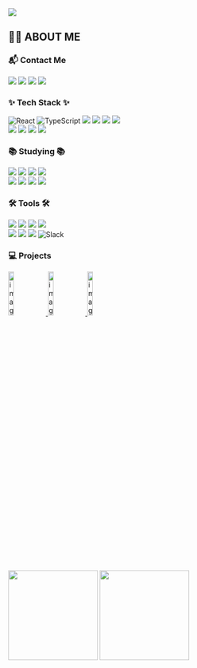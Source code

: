 
<img src="https://capsule-render.vercel.app/api?type=waving&color=gradient&auto&customColorList=3&height=250&section=header&text=Hello!&fontSize=50&fontAlignY=37" />

## 👋🏼 ABOUT ME
<!--
- **Email :** gyuwon05@gmail.com
- **Insta :** <a href="https://www.instagram.com/alpaka_dev/">@alpaka_dev</a>
- **Blog :** <a href="https://alpaka206.vercel.app/">Alpaka206</a>
--!>
<h3 align="left">📬 Contact Me</h3>
<div align="left">
  <a href="https://alpaka206.vercel.app/"><img src="https://img.shields.io/badge/-Blog-brightgreen?style=for-the-badge"></a>
  <a href="gyuwon05@gmail.com"><img src="https://img.shields.io/badge/Gmail-d14836?style=for-the-badge&logo=Gmail&logoColor=white&link=mailto:gyuwon05@gmail.com"/></a>
  <a href="https://www.instagram.com/alpaka_dev/"><img src="https://img.shields.io/badge/Insta-ff69b4?style=for-the-badge&logo=Instagram&logoColor=white"/></a> 
  <a href="https://www.linkedin.com/in/규원-김-957a6b320/"><img src="https://img.shields.io/badge/linkedin-%230077B5.svg?style=for-the-badge&logo=linkedin&logoColor=white"/></a>
</div>

<h3 align="left">✨ Tech Stack ✨</h3>
<div align="left">
  <img src="https://img.shields.io/badge/React-61DAFB?style=for-the-badge&logo=React&logoColor=black" alt="React"/>
  <img src="https://img.shields.io/badge/TypeScript-3178C6?style=for-the-badge&logo=TypeScript&logoColor=white" alt="TypeScript"/>
  <img src="https://img.shields.io/badge/javascript-F7DF1E.svg?style=for-the-badge&logo=javascript&logoColor=20232a" />
  <img src="https://img.shields.io/badge/html5-E34F26.svg?style=for-the-badge&logo=html5&logoColor=white" />
  <img src="https://img.shields.io/badge/css3-1572B6.svg?style=for-the-badge&logo=css3&logoColor=white" />
  <img src="https://img.shields.io/badge/vite-%23646CFF.svg?style=for-the-badge&logo=vite&logoColor=white"/>
</div>
<div align="left">
  <img src="https://img.shields.io/badge/Storybook-FF4785?style=for-the-badge&logo=Storybook&logoColor=white"/>
  <img src="https://img.shields.io/badge/Recoil-764ABC?style=for-the-badge&logo=Recoil&logoColor=white">
  <img src="https://img.shields.io/badge/🧁  vanilla--extract-99F6E4?style=for-the-badge">
  <img src="https://img.shields.io/badge/styled--components-DB7093?style=for-the-badge&logo=styled-components&logoColor=white"/>
</div>

<h3 align="left">📚 Studying 📚</h3>
<div align="left">
  <img src="https://img.shields.io/badge/React Native-61DAFB?style=for-the-badge&logo=React&logoColor=black"/>
  <img src="https://img.shields.io/badge/Next.js-000000?style=for-the-badge&logo=Next.js&logoColor=white">
  <img src="https://img.shields.io/badge/Jest-C21325?style=for-the-badge&logo=Jest&logoColor=white"/>
  <img src="https://img.shields.io/badge/vite-%23646CFF.svg?style=for-the-badge&logo=vite&logoColor=white"/>
</div>
<div align="left">
  <img src="https://img.shields.io/badge/Node.js-339933?style=for-the-badge&logo=Node.js&logoColor=white"/>
  <img src="https://img.shields.io/badge/MongoDB-47A248?style=for-the-badge&logo=MongoDB&logoColor=white"/>
  <img src="https://img.shields.io/badge/Java-004027?style=for-the-badge&logo=Jameson&logoColor=white">
  <img src="https://img.shields.io/badge/Next-black?style=for-the-badge&logo=next.js&logoColor=white">
</div>

<h3 align="left">🛠 Tools 🛠</h3>
<div align="left">
  <img src="https://img.shields.io/badge/git-F05033.svg?style=for-the-badge&logo=git&logoColor=white" />
  <img src="https://img.shields.io/badge/github-181717.svg?style=for-the-badge&logo=github&logoColor=white" />
  <img src="https://img.shields.io/badge/Notion-000000?style=for-the-badge&logo=Notion&logoColor=white" />
  <img src="https://img.shields.io/badge/figma-F24E1E.svg?style=for-the-badge&logo=figma&logoColor=white" />
</div>
<div align="left">
  <img src="https://img.shields.io/badge/Firebase-FFCA28?style=for-the-badge&logo=firebase&logoColor=white"/>
  <img src="https://img.shields.io/badge/Vercel-000000?style=for-the-badge&logo=Vercel&logoColor=white"/>
  <img src="https://img.shields.io/badge/amazonaws-232F3E?style=for-the-badge&logo=amazonaws&logoColor=white">
  <img src="https://img.shields.io/badge/Slack-f5f5f5?style=flat-square&logo=slack&logoColor=4A154B" alt="Slack"/>
</div>

<h3 align="left">💻 Projects</h3>
<p align="start">
<a href="https://github.com/COMAtching">
<img width="15%" alt="image" src="https://quiet-nitrogen-6d5.notion.site/image/https%3A%2F%2Fprod-files-secure.s3.us-west-2.amazonaws.com%2Fc09822b0-3096-4de2-95cb-8a6c28793091%2Ff423eec7-0177-4202-8a0d-c548ef3742ba%2FPlugin_icon_-_1.png?table=block&id=b9920b88-4496-4b17-9ea1-80c793faa2d5&spaceId=c09822b0-3096-4de2-95cb-8a6c28793091&width=2000&userId=&cache=v2">
</a>
<a href="https://github.com/share-it-cuk">
<img width="15%" alt="image" src="https://quiet-nitrogen-6d5.notion.site/image/https%3A%2F%2Fprod-files-secure.s3.us-west-2.amazonaws.com%2Fc09822b0-3096-4de2-95cb-8a6c28793091%2F3b55c797-4d1a-4263-8749-aba349114940%2FUntitled.png?table=block&id=10f57ae0-4350-4af9-be16-0cd882e0e0c7&spaceId=c09822b0-3096-4de2-95cb-8a6c28793091&width=2000&userId=&cache=v2">
</a>
<img width="15%" alt="image" src="https://quiet-nitrogen-6d5.notion.site/image/https%3A%2F%2Fprod-files-secure.s3.us-west-2.amazonaws.com%2Fc09822b0-3096-4de2-95cb-8a6c28793091%2F56f82cb0-5a59-431a-9a73-e6e32db23339%2F%25EC%259E%2590%25EC%2582%25B0_1_1.png?table=block&id=7f28aa25-0cfa-437e-b6c9-6d7a06593a03&spaceId=c09822b0-3096-4de2-95cb-8a6c28793091&width=930&userId=&cache=v2">
</p>

<p>
  <img height="180em" src="https://github-readme-stats-veggie-garden.vercel.app/api?username=alpaka206&show_icons=true&include_all_commits=true&bg_color=30,c2e59c,64b3f4&title_color=fff&text_color=fff">
  <img height="180em" src="https://github-readme-stats-veggie-garden.vercel.app/api/top-langs/?username=alpaka206&layout=compact&bg_color=30,c2e59c,64b3f4&title_color=fff&text_color=fff">
</p>
